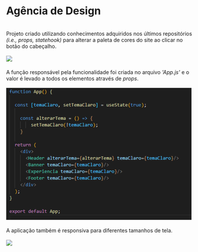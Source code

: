 <h1>Agência de Design</h1><br>
Projeto criado utilizando conhecimentos adquiridos nos últimos repositórios <em>(i.e., props, statehook)</em> para alterar a paleta de cores do site ao clicar no botão do cabeçalho.
<br><br>
<img width=500 src="/public/assets/to_readme/modo-escuro.gif">
<br><br>
A função responsável pela funcionalidade foi criada no arquivo <em>'App.js'</em> e o valor é levado a todos os elementos através de <em>props</em>.
<br><br>
<img width=500 src="/public/assets/to_readme/props.png">
<br><br>
A aplicação também é responsiva para diferentes tamanhos de tela. 
<br><br>
<img width=500 src="/public/assets/to_readme/responsividade.gif">

